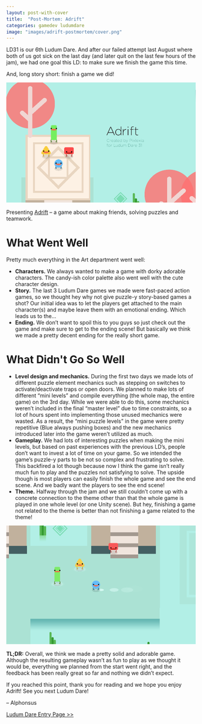 ```yaml
---
layout: post-with-cover
title:  "Post-Mortem: Adrift"
categories: gamedev ludumdare
image: "images/adrift-postmortem/cover.png"
---
```


LD31 is our 6th Ludum Dare. And after our failed attempt last August where both of us got sick on the last day (and later quit on the last few hours of the jam), we had one goal this LD: to make sure we finish the game this time.

And, long story short: finish a game we did!

_![](/images/adrift-postmortem/3.png)_

<p class="img-caption">

Presenting <a href="http://ludumdare.com/compo/ludum-dare-31/?action=preview&uid=25961">Adrift</a> – a game about making friends, solving puzzles and teamwork.

</p>

# What Went Well

Pretty much everything in the Art department went well:

- __Characters.__ We always wanted to make a game with dorky adorable characters. The candy-ish color palette also went well with the cute character design.
- __Story.__ The last 3 Ludum Dare games we made were fast-paced action games, so we thought hey why not give puzzle-y story-based games a shot? Our initial idea was to let the players get attached to the main character(s) and maybe leave them with an emotional ending. Which leads us to the…
- __Ending.__ We don’t want to spoil this to you guys so just check out the game and make sure to get to the ending scene! But basically we think we made a pretty decent ending for the really short game.

# What Didn't Go So Well

- __Level design and mechanics.__ During the first two days we made lots of different puzzle element mechanics such as stepping on switches to activate/deactivate traps or open doors. We planned to make lots of different “mini levels” and compile everything (the whole map, the entire game) on the 3rd day. While we were able to do this, some mechanics weren’t included in the final “master level” due to time constraints, so a lot of hours spent into implementing those unused mechanics were wasted. As a result, the “mini puzzle levels” in the game were pretty repetitive (Blue always pushing boxes) and the new mechanics introduced later into the game weren’t utilized as much.
- __Gameplay.__ We had lots of interesting puzzles when making the mini levels, but based on past experiences with the previous LD’s, people don’t want to invest a lot of time on your game. So we intended the game’s puzzle-y parts to be not so complex and frustrating to solve. This backfired a lot though because now I think the game isn’t really much fun to play and the puzzles not satisfying to solve. The upside though is most players can easily finish the whole game and see the end scene. And we badly want the players to see the end scene!
- __Theme.__ Halfway through the jam and we still couldn’t come up with a concrete connection to the theme other than that the whole game is played in one whole level (or one Unity scene). But hey, finishing a game not related to the theme is better than not finishing a game related to the theme!

_![](/images/adrift-postmortem/5.png)_

__TL;DR:__ Overall, we think we made a pretty solid and adorable game. Although the resulting gameplay wasn’t as fun to play as we thought it would be, everything we planned from the start went right, and the feedback has been really great so far and nothing we didn’t expect.

If you reached this point, thank you for reading and we hope you enjoy Adrift! See you next Ludum Dare!

– Alphonsus

[Ludum Dare Entry Page >>](http://ludumdare.com/compo/ludum-dare-31/?action=preview&uid=25961)
